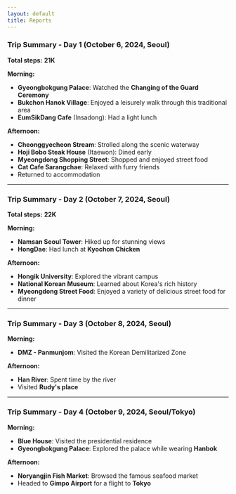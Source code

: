 ```yaml
---
layout: default
title: Reports
---
```

### **Trip Summary - Day 1 (October 6, 2024, Seoul)**  
**Total steps:** **21K**

**Morning:**  
- **Gyeongbokgung Palace**: Watched the **Changing of the Guard Ceremony**  
- **Bukchon Hanok Village**: Enjoyed a leisurely walk through this traditional area  
- **EumSikDang Cafe** (Insadong): Had a light lunch  

**Afternoon:**  
- **Cheonggyecheon Stream**: Strolled along the scenic waterway  
- **Hoji Bobo Steak House** (Itaewon): Dined early  
- **Myeongdong Shopping Street**: Shopped and enjoyed street food  
- **Cat Cafe Sarangchae**: Relaxed with furry friends  
- Returned to accommodation  

---

### **Trip Summary - Day 2 (October 7, 2024, Seoul)**  
**Total steps:** **22K**

**Morning:**  
- **Namsan Seoul Tower**: Hiked up for stunning views  
- **HongDae**: Had lunch at **Kyochon Chicken**  

**Afternoon:**  
- **Hongik University**: Explored the vibrant campus  
- **National Korean Museum**: Learned about Korea's rich history  
- **Myeongdong Street Food**: Enjoyed a variety of delicious street food for dinner

---

### **Trip Summary - Day 3 (October 8, 2024, Seoul)**

**Morning:**  
- **DMZ - Panmunjom**: Visited the Korean Demilitarized Zone  

**Afternoon:**  
- **Han River**: Spent time by the river  
- Visited **Rudy's place**  

---

### **Trip Summary - Day 4 (October 9, 2024, Seoul/Tokyo)**

**Morning:**  
- **Blue House**: Visited the presidential residence  
- **Gyeongbokgung Palace**: Explored the palace while wearing **Hanbok**  

**Afternoon:**  
- **Noryangjin Fish Market**: Browsed the famous seafood market  
- Headed to **Gimpo Airport** for a flight to **Tokyo**  
